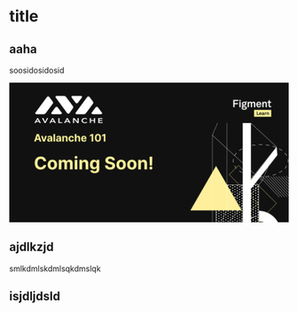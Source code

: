 # title

## aaha

soosidosidosid

![](figment-learn/new-pathways/Avalanche.jpg)


## ajdlkzjd

smlkdmlskdmlsqkdmslqk

## isjdljdsld


